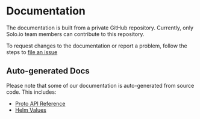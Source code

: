 # Documentation

The documentation is built from a private GitHub repository. Currently, only Solo.io team members can contribute to this repository. 

To request changes to the documentation or report a problem, follow the steps to [file an issue](/devel/contributing/issues.md)

## Auto-generated Docs
Please note that some of our documentation is auto-generated from source code. This includes:
- [Proto API Reference](https://docs.solo.io/gloo-edge/latest/reference/api/)
- [Helm Values](https://docs.solo.io/gloo-edge/latest/reference/helm_chart_values/)
